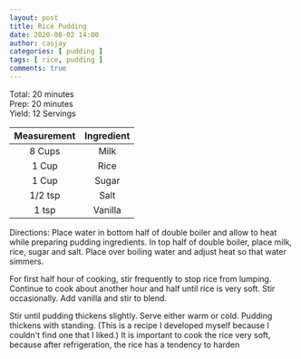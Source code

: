 ```yaml
---
layout: post
title: Rice Pudding
date: 2020-08-02 14:00
author: casjay
categories: [ pudding ]
tags: [ rice, pudding ]
comments: true
---
```

  
Total: 20 minutes  
Prep: 20 minutes  
Yield: 12 Servings  
  
| Measurement | Ingredient |
| :---------: | :--------: |
|   8 Cups    |    Milk    |
|    1 Cup    |    Rice    |
|    1 Cup    |   Sugar    |
|   1/2 tsp   |    Salt    |
|    1 tsp    |  Vanilla   |

Directions:
Place water in bottom half of double boiler and allow to heat while preparing pudding ingredients. In top half of double boiler, place milk, rice, sugar and salt. Place over boiling water and adjust heat so that water simmers.

For first half hour of cooking, stir frequently to stop rice from lumping. Continue to cook about another hour and half until rice is very soft. Stir occasionally. Add vanilla and stir to blend.

Stir until pudding thickens slightly. Serve either warm or cold. Pudding thickens with standing. (This is a recipe I developed myself because I couldn't find one that I liked.) It is important to cook the rice very soft, because after refrigeration, the rice has a tendency to harden

